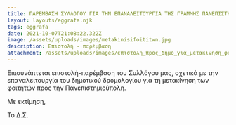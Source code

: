 ```yaml
---
title: ΠΑΡΕΜΒΑΣΗ ΣΥΛΛΟΓΟΥ ΓΙΑ ΤΗΝ ΕΠΑΝΑΛΕΙΤΟΥΡΓΙΑ ΤΗΣ ΓΡΑΜΜΗΣ ΠΑΝΕΠΙΣΤΗΜΙΟΥΠΟΛΗΣ
layout: layouts/eggrafa.njk
tags: eggrafa
date: 2021-10-07T21:08:22.322Z
image: /assets/uploads/images/metakinisifoititwn.jpg
description: Επιστολή - παρέμβαση
attachment: /assets/uploads/images/επιστολη_πpος_δημο_για_μετακινηση_φοιτητων1.pdf
---
```

<!--StartFragment-->

Επισυνάπτεται επιστολή-παρέμβαση του Συλλόγου μας, σχετικά με την επαναλειτουργία του δημοτικού δρομολογίου για τη μετακίνηση των φοιτητών προς την Πανεπιστημιούπολη.

Με εκτίμηση,

Το Δ.Σ.  

<!--EndFragment-->